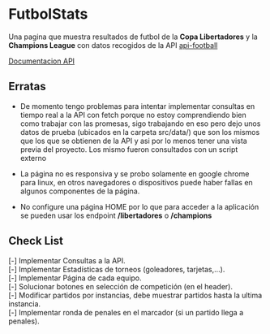 # FutbolStats

Una pagina que muestra resultados de futbol de la **Copa Libertadores** y la **Champions League** con datos recogidos de la API [api-football](https://www.api-football.com/)

[Documentacion API](https://www.api-football.com/documentation-beta#operation/get-teams)

## Erratas
* De momento tengo problemas para intentar implementar consultas en tiempo real a la API con fetch porque no estoy comprendiendo bien como trabajar con las promesas, sigo trabajando en eso pero dejo unos datos de prueba (ubicados en la carpeta src/data/) que son los mismos que los que se obtienen de la API y asi por lo menos tener una vista previa del proyecto. Los mismo fueron consultados con un script externo

* La página no es responsiva y se probo solamente en google chrome para linux, en otros navegadores o dispositivos puede haber fallas en algunos componentes de la página.

* No configure una página HOME por lo que para acceder a la aplicación se pueden usar los endpoint **/libertadores** o **/champions**


## Check List
[-] Implementar Consultas a la API.  
[-] Implementar Estadísticas de torneos (goleadores, tarjetas,...).  
[-] Implementar Página de cada equipo.  
[-] Solucionar botones en selección de competición (en el header).  
[-] Modificar partidos por instancias, debe muestrar partidos hasta la ultima instancia.  
[-] Implementar ronda de penales en el marcador (si un partido llega a penales).  
